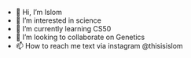 - 👋 Hi, I’m Islom
- 👀 I’m interested in science
- 🌱 I’m currently learning CS50
- 💞️ I’m looking to collaborate on Genetics
- 📫 How to reach me text via instagram @thisisislom

<!---
thisisislomk/thisisislomk is a ✨ special ✨ repository because its `README.md` (this file) appears on your GitHub profile.
You can click the Preview link to take a look at your changes.
--->
